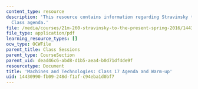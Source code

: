 ```yaml
---
content_type: resource
description: 'This resource contains information regarding Stravinsky to the present:
  Class agenda.'
file: /media/courses/21m-260-stravinsky-to-the-present-spring-2016/14430990fb09248df1afc94eba1d0bf7_MIT21M_260S16_class17.pdf
file_type: application/pdf
learning_resource_types: []
ocw_type: OCWFile
parent_title: Class Sessions
parent_type: CourseSection
parent_uid: dead46c6-abd8-d1b5-aea4-b0d71df4de9f
resourcetype: Document
title: 'Machines and Technologies: Class 17 Agenda and Warm-up'
uid: 14430990-fb09-248d-f1af-c94eba1d0bf7
---
```

